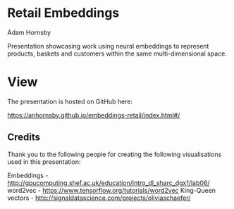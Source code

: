 # Retail Embeddings
Adam Hornsby

Presentation showcasing work using neural embeddings to represent products, baskets and customers within the same multi-dimensional space.

# View

The presentation is hosted on GitHub here:

https://anhornsby.github.io/embeddings-retail/index.html#/

## Credits

Thank you to the following people for creating the following visualisations used in this presentation:

Embeddings - http://gpucomputing.shef.ac.uk/education/intro_dl_sharc_dgx1/lab06/
word2vec - https://www.tensorflow.org/tutorials/word2vec
King-Queen vectors - http://signaldatascience.com/projects/oliviaschaefer/
